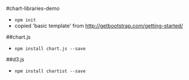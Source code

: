 #chart-libraries-demo
- ```npm init```
- copied 'basic template' from http://getbootstrap.com/getting-started/

##chart.js
- ```npm install chart.js --save```

##d3.js
- ```npm install chartist --save```